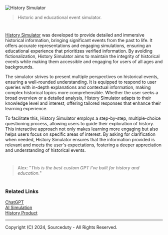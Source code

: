 ![History Simulator](https://github.com/user-attachments/assets/2d920885-9140-48fe-8224-38c17a85ac91)

> Historic and educational event simulator.

#

[History Simulator](https://chatgpt.com/g/g-McuiABaZf-history-simulator) was developed to provide detailed and immersive historical information, bringing significant events from the past to life. It offers accurate representations and engaging simulations, ensuring an educational experience that prioritizes verified information. By avoiding fictionalization, History Simulator aims to maintain the integrity of historical events while making them accessible and engaging for users of all ages and backgrounds.

The simulator strives to present multiple perspectives on historical events, ensuring a well-rounded understanding. It is equipped to respond to user queries with in-depth explanations and contextual information, making complex historical topics more comprehensible. Whether the user seeks a broad overview or a detailed analysis, History Simulator adapts to their knowledge level and interest, offering tailored responses that enhance their learning experience.

To facilitate this, History Simulator employs a step-by-step, multiple-choice questioning process, allowing users to guide their exploration of history. This interactive approach not only makes learning more engaging but also helps users focus on specific areas of interest. By asking for clarification when needed, History Simulator ensures that the information provided is relevant and meets the user's expectations, fostering a deeper appreciation and understanding of historical events.

#

> Alex: "*This is the best custom GPT I've built for history and education.*"

#
### Related Links

[ChatGPT](https://github.com/sourceduty/ChatGPT)
<br>
[AI Simulation](https://github.com/sourceduty/AI_Simulation)
<br>
[History Product](https://github.com/sourceduty/History_Product)

***
Copyright (C) 2024, Sourceduty - All Rights Reserved.
